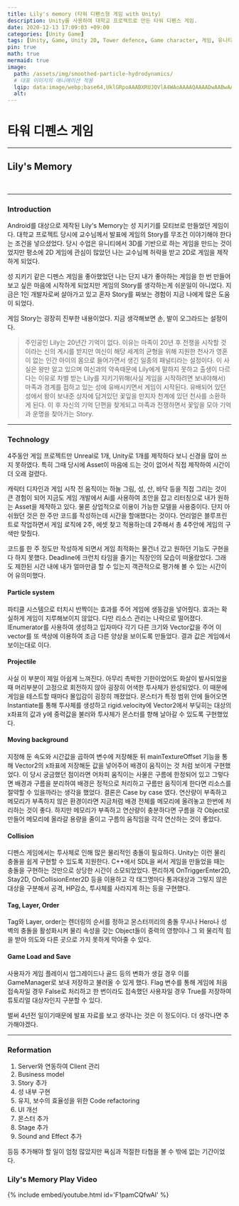 ```yaml
---
title: Lily's memory (타워 디펜스형 게임 with Unity)
description: Unity를 사용하여 대학교 프로젝트로 만든 타워 디펜스 게임.
date: 2020-12-13 17:09:03 +09:00
categories: [Unity Game]
tags: [Unity, Game, Unity 2D, Tower defence, Game character, 게임, 유니티, 2D 유니티, 타워 디펜스, 모바일, 모바일 게임, Mobile game, Mobile, 게임 개발, 1인 개발자, 1인 게임]
pin: true
math: true
mermaid: true
image:
  path: /assets/img/smoothed-particle-hydrodynamics/
  # 대표 이미지의 애니메이션 적용
  lqip: data:image/webp;base64,UklGRpoAAABXRUJQVlA4WAoAAAAQAAAADwAABwAAQUxQSDIAAAARL0AmbZurmr57yyIiqE8oiG0bejIYEQTgqiDA9vqnsUSI6H+oAERp2HZ65qP/VIAWAFZQOCBCAAAA8AEAnQEqEAAIAAVAfCWkAALp8sF8rgRgAP7o9FDvMCkMde9PK7euH5M1m6VWoDXf2FkP3BqV0ZYbO6NA/VFIAAAA
  alt: 
---
```

<!--  -->
# **타워 디펜스 게임**
<hr>

## **Lily's Memory**
<br>
<hr>

### **Introduction**

Android를 대상으로 제작된 Lily's Memory는 성 지키기를 모티브로 만들었던 게임이다.
대학교 프로젝트 당시에 교수님께서 발표에 게임의 Story를 무조건 이야기해야 한다는 조건을 넣으셨었다.
당시 수업은 유니티에서 3D를 기반으로 하는 게임을 만드는 것이었지만 평소에 2D 게임에 관심이 많았던 나는 교수님께 허락을 받고 2D로 게임을 제작하게 되었다.

성 지키기 같은 디펜스 게임을 좋아했었던 나는 단지 내가 좋아하는 게임을 한 번 만들어보고 싶은 마음에 시작하게 되었지만 게임의 Story를 생각하는게 쉬운일이 아니었다. 지금은 1인 개발자로써 살아가고 있고 혼자 Story를 짜보는 경험이 지금 나에게 많은 도움이 되었다.

게임 Story는 굉장히 진부한 내용이었다. 지금 생각해보면 손, 발이 오그라드는 설정이다.

> 주인공인 Lily는 20년간 기억이 없다. 이유는 마족이 20년 후 전쟁을 시작할 것이라는 신의 계시를 받지만 여신이 해당 세계의 균형을 위해 지원한 천사가 영혼이 없는 인간 아이의 몸으로 들어가면서 생긴 일종의 패널티라는 설정이다. 이 사실은 왕만 알고 있으며 여신과의 약속때문에 Lily에게 말하지 못하고 출생이 다르다는 이유로 차별 받는 Lily를 지키기위해(사실 게임을 시작하려면 보내야해서) 마족과 경계를 접하고 있는 성에 유배시키면서 게임이 시작된다.
> 유배되어 있던 성에서 왕이 보내준 상자에 담겨있던 꽃잎을 만지자 천계에 있던 천사를 소환하게 된다. 이 후 자신의 기억 단편을 찾게되고 마족과 전쟁하면서 꽃잎을 모아 기억과 운명을 찾아가는 Story.
<hr>

### **Technology**

4주동안 게임 프로젝트만 Unreal로 1개, Unity로 1개를 제작하다 보니 신경을 많이 쓰지 못하였다. 특히 그때 당시에 Asset이 마음에 드는 것이 없어서 직접 제작하여 시간이 더 오래 걸렸다.

캐릭터 디자인과 게임 시작 전 움직이는 하늘 그림, 성, 산, 바닥 등을 직접 그리는 것이 큰 경험이 되어 지금도 게임 개발에서 Ai를 사용하여 초안을 잡고 리터칭으로 내가 원하는 Asset을 제작하고 있다. 물론 상업적으로 이용이 가능한 모델을 사용중이다. 단지 아쉬웠던 것은 한 주만 코드를 작성하는데 시간을 할애했다는 것이다. 언리얼은 블루프린트로 작업하면서 게임 로직에 2주, 에셋 찾고 적용하는데 2주해서 총 4주안에 게임의 구색만 맞췄다.

코드를 한 주 정도만 작성하게 되면서 게임 최적화는 물건너 갔고 원하던 기능도 구현을 다 하지 못했다. Deadline에 크런치 타임을 즐기는 직장인의 모습이 떠올랐었다. 그래도 제한된 시간 내에 내가 얼마만큼 할 수 있는지 객관적으로 평가해 볼 수 있는 시간이어 유의미했다.

#### **Particle system**
파티클 시스템으로 터치시 반짝이는 효과를 주어 게임에 생동감을 넣어줬다. 효과는 확실하게 게임이 지루해보이지 않았다. 다만 리소스 관리는 나락으로 떨어졌다. IEnumerator를 사용하여 생성하고 입자마다 각기 다른 크기와 Vector값을 주어 이 vector를 또 색상에 이용하여 조금 다른 양상을 보이도록 만들었다. 결과 값은 게임에서 보이는대로 이다.

#### **Projectile**
사실 이 부분이 제일 아쉽게 느껴진다. 아무리 촉박한 기한이었어도 화살이 발사되었을 때 머리부분이 고정으로 회전하지 않아 굉장히 어색한 투사체가 완성되었다. 이 때문에 게임을 테스트할 때마다 몰입감이 굉장히 깨졌었다. 몬스터가 특정 범위 안에 들어오면 Instantiate를 통해 투사체를 생성하고 rigid.velocity에 Vector2에서 부딪히는 대상의 x좌표의 값과 y에 중력값을 불러와 투사체가 몬스터를 향해 날아갈 수 있도록 구현했었다.

#### **Moving background**
지정해 둔 속도와 시간값을 곱하여 변수에 저장해둔 뒤 mainTextureOffset 기능을 통해 Vector2의 x좌표에 저장해둔 값을 넣어주어 배경이 움직이는 것 처럼 보이게 구현했었다. 이 당시 궁금했던 점이라면 어차피 움직이는 사물은 구름에 한정되어 있고 그렇다면 배경과 구름을 분리하여 배경은 정적으로 처리하고 구름만 움직이게 한다면 리소스를 절약할 수 있을까라는 생각을 했었다. 결론은 Case by case 였다. 연산량이 부족하고 메모리가 부족하지 않은 환경이라면 지금처럼 배경 전체를 메모리에 올려놓고 한번에 처리하는 것이 좋다. 하지만 메모리가 부족하고 연산량이 충분하다면 구름을 각 Object로 만들어 메모리에 올라갈 용량을 줄이고 구름의 움직임을 각각 연산하는 것이 좋았다.

#### **Collision**
디펜스 게임에서는 투사체로 인해 많은 물리적인 충돌이 필요하다. Unity는 이런 물리 충돌을 쉽게 구현할 수 있도록 지원한다. C++에서 SDL을 써서 게임을 만들었을 때는 충돌을 구현하는 것만으로 상당한 시간이 소모되었었다. 편리하게 OnTriggerEnter2D, Stay2D, OnCollisionEnter2D 등을 이용하고 각 태그명마다 통과대상과 그렇지 않은 대상을 구분해서 공격, HP감소, 투사체를 사라지게 하는 등을 구현했다.

#### **Tag, Layer, Order**
Tag와 Layer, order는 렌더링의 순서를 정하고 몬스터끼리의 충돌 무시나 Hero나 성벽의 충돌을 활성화시켜 물리 속성을 갖는 Object들이 중력의 영향이나 그 외 물리적 힘을 받아 의도와 다른 곳으로 가지 못하게 막아줄 수 있다.

#### **Game Load and Save**
사용자가 게임 플레이시 업그레이드나 골드 등의 변화가 생길 경우 이를 GameManager로 보내 저장하고 불러올 수 있게 했다. Flag 변수를 통해 게임에 처음 접속자일 경우 False로 처리하고 한 번이라도 접속했던 사용자일 경우 True를 저장하여 튜토리얼 대상자인지 구분할 수 있다.

벌써 4년전 일이기때문에 발표 자료를 보고 생각나는 것은 이 정도이다. 더 생각나면 추가해야겠다.
<hr>

### **Reformation**

1. Server와 연동하여 Client 관리
2. Business model
3. Story 추가
4. 성 내부 구현
5. 유지, 보수의 효율성을 위한 Code refactoring
6. UI 개선
7. 몬스터 추가
8. Stage 추가
9. Sound and Effect 추가

등등 추가해야 할 일이 엄청 많았지만 욕심과 적절한 타협을 볼 수 밖에 없는 기간이었다.

### **Lily's Memory Play Video**
{% include embed/youtube.html id='F1pamCQfwAI' %}
<!-- 이미지 -->
<!-- ![평활 입자 유체역학 커널 그림](/assets/img/smoothed-particle-hydrodynamics/SmoothingKernelFigurewithWhiteBackground.png){:width="500" height="589" style="border:1px solid #eaeaea; border-radius: 10px; padding: 0px;"} 
_**<span style="color:deepskyblue; font-size:150%">Figure 1. </span>
<span style="color:gainsboro;font-size:150%">Particle approximation using particles within the particle range(ℎ), 𝑘ℎ is the particle range, $$r_{ij}$$ is the distance between the neighbor particle and the central particle(red).</span>**_ -->